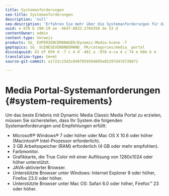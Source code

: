 ```yaml
---
title: Systemanforderungen
seo-title: Systemanforderungen
description: 'null'
seo-description: 'Erfahren Sie mehr über die Systemanforderungen für das beste Erlebnis mit Media Portal. '
uuid: e 870 b 198-19 ae -4647-8833-2764358 de 53 d
contentOwner: admin
content-type: Verweis
products: SG_ EXPERIENCEMANAGER/Dynamic-Media-Scene -7
geptopics: SG_ SCENESEVENONDEMAND_ PK/categories/media_ portal
discoiquuid: 43 df 059 d -7 c 4 d -481 a -978 a-ca 4 c 74 e 604 b 4
translation-type: tm+mt
source-git-commit: a1722c15d3c049f05959d895e85297d47d730872

---
```



# Media Portal-Systemanforderungen {#system-requirements}

Um das beste Erlebnis mit Dynamic Media Classic Media Portal zu erzielen, müssen Sie sicherstellen, dass Ihr System die folgenden Systemanforderungen und Empfehlungen erfüllt:

* Microsoft® Windows® 7 oder höher oder Mac OS X 10.6 oder höher (Macintosh® Intel-Prozessor erforderlich).
* 3 GB Arbeitsspeicher (RAM) erforderlich (4 GB oder mehr empfohlen).
* Farbmonitor.
* Grafikkarte, die True Color mit einer Auflösung von 1280x1024 oder höher unterstützt.
* JAVA-aktivierter Browser.
* Unterstützte Browser unter Windows: Internet Explorer 9 oder höher, Firefox 23.0 oder höher.
* Unterstützte Browser unter Mac OS: Safari 6.0 oder höher, Firefox™ 23 oder höher.

